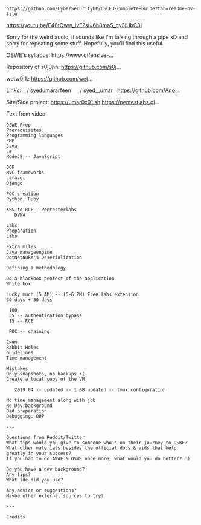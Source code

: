 ```
https://github.com/CyberSecurityUP/OSCE3-Complete-Guide?tab=readme-ov-file
```



https://youtu.be/F46tQww_IvE?si=6h8maS_cy3jUbC3I

Sorry for the weird audio, it sounds like I'm talking through a pipe xD and sorry for repeating some stuff. Hopefully, you'll find this useful. 

OSWE's syllabus:
https://www.offensive-...

Repository of s0j0hn:
https://github.com/s0j...

wetw0rk:
https://github.com/wet...

Links:
   / syedumararfeen  
   / syed__umar  
https://github.com/Ano...

Site/Side project:
https://umar0x01.sh
https://pentestlabs.gi...

Text from video
```
OSWE Prep
Prerequisites
Programming languages
PHP
Java
C#
NodeJS -- JavaScript

OOP
MVC frameworks
Laravel
Django 

POC creation
Python, Ruby

XSS to RCE - Pentesterlabs
   DVWA

Labs
Preparation
Labs

Extra miles
Java manageengine
DotNetNuke's Deserialization

Defining a methodology

Do a blackbox pentest of the application
White box 

Lucky much (5 AM) -- (5-6 PM) Free labs extension
30 days + 30 days

 100
 35 -- authentication bypass
 15 -- RCE

 POC -- chaining

Exam
Rabbit Holes
Guidelines
Time management

Mistakes
Only snapshots, no backups :(
Create a local copy of the VM 

   2019.04 -- updated -- 1 GB updated -- tmux configuration

No time management along with job
No Dev background
Bad preparation 
Debugging, OOP

---

Questions from Reddit/Twitter
What tips would you give to someone who's on their journey to OSWE?
What other materials besides the official docs & vids that help greatly in your success?
If you had to do AWAE & OSWE once more, what would you do better? :)

Do you have a dev background?
Any tips?
What ide did you use?

Any advice or suggestions?
Maybe other external sources to try?

---

Credits
```